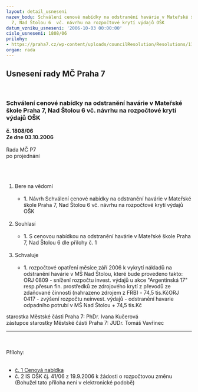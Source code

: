 ```yaml
---
layout: detail_usneseni
nazev_bodu: Schválení cenové nabídky na odstranění havárie v Mateřské škole  Praha
  7, Nad Štolou 6  vč. návrhu na rozpočtové krytí výdajů OŠK
datum_vzniku_usneseni: '2006-10-03 00:00:00'
cislo_usneseni: 1808/06
prilohy:
- https://praha7.cz/wp-content/uploads/councilResolution/Resolutions/11880/51-cenov%c3%a1_nab%c3%addka.xls
organ: rada
---
```

<div id="ucUsn_pList" class="usn">
	<span><h2>Usnesení rady MČ Praha 7 </h2>
<br></span><div class="standBody">
<span><h3>Schválení cenové nabídky na odstranění havárie v Mateřské škole  Praha 7, Nad Štolou 6  vč. návrhu na rozpočtové krytí výdajů OŠK</h3></span><div class="center">
		<strong>č. 1808/06</strong><br>
	</div>
<div class="center">
		<strong>Ze dne 03.10.2006</strong><br><br>
	</div>Rada MČ P7<br>po projednání<br><br><br><ol>
<br><li>Bere na vědomí<br><ul>
<br><li>
<strong>1.</strong> Návrh Schválení cenové nabídky na odstranění havárie v Mateřské škole Praha 7, Nad Štolou 6 vč. návrhu na rozpočtové krytí výdajů OŠK</li>
</ul>
<br>
</li>
<li>Souhlasí<br><ul>
<br><li>
<strong>1.</strong> S cenovou nabídkou na odstranění havárie v Mateřské škole Praha 7, Nad Štolou 6 dle přílohy č. 1 </li>
</ul>
<br>
</li>
<li>Schvaluje<br><ul>
<br><li>
<strong>1.</strong> rozpočtové opatření měsíce září 2006 k vykrytí nákladů na odstranění havárie v MŠ Nad Štolou, které bude provedeno takto: ORJ 0809 - snížení rozpočtu invest. výdajů u akce "Argentinská 17" resp.přesun fin. prostředků ze zdrojového krytí z převodů ze zdaňované činnosti (nahrazeno zdrojem z FRB) - 74,5 tis.KčORJ 0417 - zvýšení rozpočtu neinvest. výdajů - odstranění havarie odpadního potrubí v MŠ Nad Štolou + 74,5 tis.Kč</li>
</ul>
</li>
</ol>starostka Městské části Praha 7: PhDr. Ivana Kučerová<br>zástupce starostky Městské části Praha 7: JUDr. Tomáš Vavřinec <br><hr>
<br><br>Přílohy: <br><ul>
<br><li>
<a href="/zdroj.aspx?typ=4&amp;id=10531&amp;sh=853108446" target="_blank" title="soubor (.xls 96 kb)-nové okno">č. 1 Cenová nabídka</a> <br>
</li>
<li>č. 2 IS OŠK čj. 41/06 z 19.9.2006 k žádosti o rozpočtovou změnu (Bohužel tato příloha není v elektronické podobě) </li>
</ul>
</div>
</div>